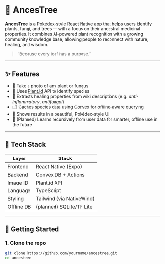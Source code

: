 # 🌿 AncesTree

**AncesTree** is a Pokédex-style React Native app that helps users identify plants, fungi, and trees — with a focus on their ancestral medicinal properties. It combines AI-powered plant recognition with a growing community knowledge base, allowing people to reconnect with nature, healing, and wisdom.

> “Because every leaf has a purpose.”

---

## ✨ Features

- 📸 Take a photo of any plant or fungus
- 🤖 Uses [Plant.id](https://web.plant.id/) API to identify species
- 🧠 Extracts healing properties from wiki descriptions (e.g. *anti-inflammatory*, *antifungal*)
- 🗂️ Caches species data using [Convex](https://convex.dev) for offline-aware querying
- 🧾 Shows results in a beautiful, Pokédex-style UI
- 🔁 (Planned) Learns recursively from user data for smarter, offline use in the future

---

## 📱 Tech Stack

| Layer      | Stack                     |
|------------|---------------------------|
| Frontend   | React Native (Expo)       |
| Backend    | Convex DB + Actions       |
| Image ID   | Plant.id API              |
| Language   | TypeScript                |
| Styling    | Tailwind (via NativeWind) |
| Offline DB | (planned) SQLite/TF Lite  |

---

## 🧪 Getting Started

### 1. Clone the repo

```bash
git clone https://github.com/yourname/ancestree.git
cd ancestree

